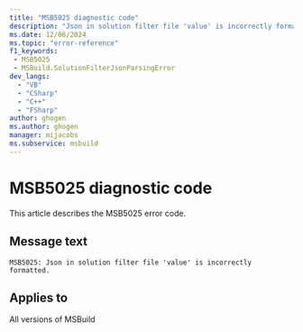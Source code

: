 ```yaml
---
title: "MSB5025 diagnostic code"
description: "Json in solution filter file 'value' is incorrectly formatted."
ms.date: 12/06/2024
ms.topic: "error-reference"
f1_keywords:
 - MSB5025
 - MSBuild.SolutionFilterJsonParsingError
dev_langs:
  - "VB"
  - "CSharp"
  - "C++"
  - "FSharp"
author: ghogen
ms.author: ghogen
manager: mijacobs
ms.subservice: msbuild
---
```


# MSB5025 diagnostic code

<!-- :::ErrorDefinitionDescription::: -->
<!-- :::editable-content name="introDescription"::: -->
This article describes the MSB5025 error code.
<!-- :::editable-content-end::: -->

## Message text

```output
MSB5025: Json in solution filter file 'value' is incorrectly formatted.
```

<!-- :::editable-content name="postOutputDescription"::: -->
<!--
{StrBegin="MSB5025: "}UE: The solution filename is provided separately to loggers.
-->
<!-- :::editable-content-end::: -->
<!-- :::ErrorDefinitionDescription-end::: -->

## Applies to

All versions of MSBuild
